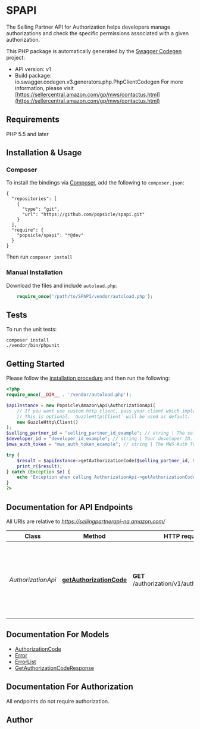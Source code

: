 # SPAPI
The Selling Partner API for Authorization helps developers manage authorizations and check the specific permissions associated with a given authorization.

This PHP package is automatically generated by the [Swagger Codegen](https://github.com/swagger-api/swagger-codegen) project:

- API version: v1
- Build package: io.swagger.codegen.v3.generators.php.PhpClientCodegen
For more information, please visit [https://sellercentral.amazon.com/gp/mws/contactus.html](https://sellercentral.amazon.com/gp/mws/contactus.html)

## Requirements

PHP 5.5 and later

## Installation & Usage
### Composer

To install the bindings via [Composer](http://getcomposer.org/), add the following to `composer.json`:

```
{
  "repositories": [
    {
      "type": "git",
      "url": "https://github.com/popsicle/spapi.git"
    }
  ],
  "require": {
    "popsicle/spapi": "*@dev"
  }
}
```

Then run `composer install`

### Manual Installation

Download the files and include `autoload.php`:

```php
    require_once('/path/to/SPAPI/vendor/autoload.php');
```

## Tests

To run the unit tests:

```
composer install
./vendor/bin/phpunit
```

## Getting Started

Please follow the [installation procedure](#installation--usage) and then run the following:

```php
<?php
require_once(__DIR__ . '/vendor/autoload.php');

$apiInstance = new Popsicle\Amazon\Api\AuthorizationApi(
    // If you want use custom http client, pass your client which implements `GuzzleHttp\ClientInterface`.
    // This is optional, `GuzzleHttp\Client` will be used as default.
    new GuzzleHttp\Client()
);
$selling_partner_id = "selling_partner_id_example"; // string | The seller ID of the seller for whom you are requesting Selling Partner API authorization. This must be the seller ID of the seller who authorized your application on the Marketplace Appstore.
$developer_id = "developer_id_example"; // string | Your developer ID. This must be one of the developer ID values that you provided when you registered your application in Developer Central.
$mws_auth_token = "mws_auth_token_example"; // string | The MWS Auth Token that was generated when the seller authorized your application on the Marketplace Appstore.

try {
    $result = $apiInstance->getAuthorizationCode($selling_partner_id, $developer_id, $mws_auth_token);
    print_r($result);
} catch (Exception $e) {
    echo 'Exception when calling AuthorizationApi->getAuthorizationCode: ', $e->getMessage(), PHP_EOL;
}
?>
```

## Documentation for API Endpoints

All URIs are relative to *https://sellingpartnerapi-na.amazon.com/*

Class | Method | HTTP request | Description
------------ | ------------- | ------------- | -------------
*AuthorizationApi* | [**getAuthorizationCode**](docs/Api/AuthorizationApi.md#getauthorizationcode) | **GET** /authorization/v1/authorizationCode | Returns the Login with Amazon (LWA) authorization code for an existing Amazon MWS authorization.

## Documentation For Models

 - [AuthorizationCode](docs/Model/AuthorizationCode.md)
 - [Error](docs/Model/Error.md)
 - [ErrorList](docs/Model/ErrorList.md)
 - [GetAuthorizationCodeResponse](docs/Model/GetAuthorizationCodeResponse.md)

## Documentation For Authorization

 All endpoints do not require authorization.


## Author



